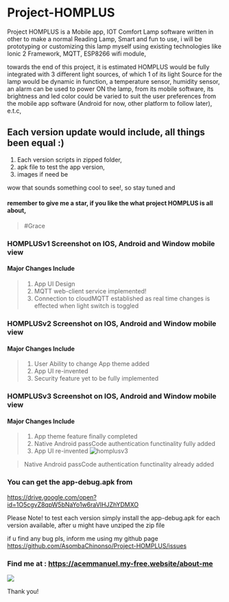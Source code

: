 # Project-HOMPLUS
Project HOMPLUS is a Mobile app, IOT Comfort Lamp software written in other to make a normal Reading Lamp, Smart and fun to use, i will be prototyping or customizing this lamp myself using existing technologies like Ionic 2 Framework, MQTT, ESP8266 wifi module, 

towards the end of this project, it is estimated HOMPLUS would be fully integrated with 3 different light sources, of which 1 of its light Source for the lamp would be dynamic in function, a temperature sensor, humidity sensor, an alarm can be used to power ON the lamp, from its mobile software, its brightness and led color could be varied to suit the user preferences from the mobile app software (Android for now, other platform to follow later), e.t.c, 

## Each version update would include, all things been equal :)
1. Each version scripts in zipped folder,
2. apk file to test the app version,
3. images if need be

wow that sounds something cool to see!, so stay tuned and 

#### remember to give me a star, if you like the what project HOMPLUS is all about, 
> #Grace

### HOMPLUSv1 Screenshot on IOS, Android and Window mobile view
#### Major Changes Include
> 1. App UI Design
> 2. MQTT web-client service implemented!
> 3. Connection to cloudMQTT established as real time changes is effected when light switch is toggled

### HOMPLUSv2 Screenshot on IOS, Android and Window mobile view
#### Major Changes Include
> 1. User Ability to change App theme added
> 2. App UI re-invented 
> 3. Security feature yet to be fully implemented

### HOMPLUSv3 Screenshot on IOS, Android and Window mobile view
#### Major Changes Include
> 1. App theme feature finally completed
> 2. Native Android passCode authentication functinality fully added
> 3. App UI re-invented
![homplusv3](https://user-images.githubusercontent.com/36452069/42403743-4a47776a-817b-11e8-8f44-5aafebd99526.PNG)

> Native Android passCode authentication functinality already added

### You can get the app-debug.apk from
https://drive.google.com/open?id=1O5cgvZ8qpW5bNaYo1w6raVlHJZhYDMXO

Please Note!
to test each version simply install the app-debug.apk for each version available, after u might have unziped the zip file

if u find any bug pls, inform me using my github page
https://github.com/AsombaChinonso/Project-HOMPLUS/issues

### Find me at : https://acemmanuel.my-free.website/about-me

<img src="/2993772_github_social media_icon"> 

Thank you!



